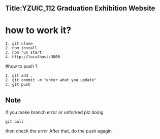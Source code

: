## Title:YZUIC_112 Graduation Exhibition Website


# how to work it?
```git
1. git clone
2. npm install
3. npm run start
4. http://localhost:3000
```

#how to push ?
```git
1. git add .
2. git commit -m "enter what you update"
3. git push
```
## Note
If you make branch error or unforked
plz doing 
```git
git pull
```
then check the error
After that, do the push agagin
